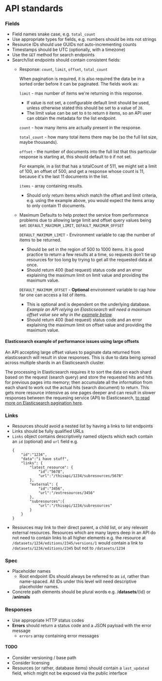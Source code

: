 API standards
=============

### Fields

  * Field names snake case, e.g. `total_count`
  * Use appropriate types for fields, e.g. numbers should be ints not strings
  * Resource IDs should use GUIDs not auto-incrementing counts
  * Timestamps should be UTC (optionally, with a timezone)
  * Use the `GET` method for search endpoints
  * Search/list endpoints should contain consistent fields:
    * Response: `count`, `limit`, `offset`, `total_count`

	  When pagination is required, it is also required the data be in a sorted order before it can be paginated. The fields work as:

	  `limit` - max number of items we're returning in this response.
	  * If value is not set, a configurable default limit should be used, unless otherwise stated this should be set to a value of `20`.
	  * The limit value can be set to `0` to return `0` items, so an API user can obtain the metadata for the list endpoint.

	  `count` - how many items are actually present in the response.

	  `total_count` - how many total items there may be (so the full list size, maybe thousands).

	  `offset` - the number of documents into the full list that this particular response is starting at, this should default to `0` if not set. 

	  For example, in a list that has a totalCount of 511, we might set a limit of 100, an offset of 500, and get a response whose count is 11, because it's the last 11 documents in the list.
	  
	  `items` - array containing results. 
	    * Should only return items which match the offset and limit criteria, e.g. using the example above, you would expect the items array to only contain 11 documents.

    * Maximum Defaults to help protect the service from performance problems due to allowing large limit and offset query values being set: `DEFAULT_MAXIMUM_LIMIT`, `DEFAULT_MAXIMUM_OFFSET`

	  `DEFAULT_MAXIMUM_LIMIT` - Environment variable to cap the number of items to be returned.
	  * Should be set in the region of 500 to 1000 items. It is good practice to return a few results at a time, so requests don’t tie up resources for too long by trying to get all the requested data at once.
	  * Should return 400 (bad request) status code and an error explaining the maximum limit on limit value and providing the maximum value.

	  `DEFAULT_MAXIMUM_OFFSET` - **Optional** environment variable to cap how far one can access a list of items.
	  * This is optional and is dependent on the underlying database. *Example an API relying on Elasticsearch will need a maximum offset value see why in the [example below](#elasticsearch-example-of-performance-issues-using-large-offsets).*
	  * Should return 400 (bad request) status code and an error explaining the maximum limit on offset value and providing the maximum value.


#### Elasticsearch example of performance issues using large offsets

An API accepting large offset values to paginate data returned from elasticsearch will result in slow responses. This is due to data being spread across multiple shards in an Elasticsearch cluster.

The processing in Elasticsearch requires it to sort the data on each shard based on the request (search query) and store the requested hits and hits for previous pages into memory; then accumulate all the information from each shard to work out the actual hits (search document) to return. This gets more resource intensive as one pages deeper and can result in slower responses between the requesing service (API) to Elasticsearch, [to read more on Elasticsearch pagination here](https://www.elastic.co/guide/en/elasticsearch/reference/current/paginate-search-results.html#paginate-search-results).

### Links
* Resources should avoid a nested list by having a links to list endpoints
* Links should be fully qualified URLs
* `Links` object contains descriptively named objects which each contain
  an `id` (optional) and `url` field e.g.
  ```
  {  
      "id":"1234",
      "data":"i have stuff",
      "links": {  
          "latest_resource": {  
              "id":"5678",
              "url":"/thisapi/1234/subresources/5678"
          },
          "external": {  
              "id":"3456",
              "url":"/extresources/3456"
          },
          "subresources":{
              "url":"/thisapi/1234/subresources"
          }
      }
  }
  ```
* Resources may link to their direct parent, a child list, or any relevant
  external resources. Resources which are many layers deep in an API do not need
  to contain links to all higher elements e.g. the resource at
  `/datasets/1234/editions/2345/versions/1` would contain a link to
  `/datasets/1234/editions/2345` but not to `/datasets/1234`
  
### Spec
  * Placeholder names
      * Root endpoint IDs should always be referred to as `id`, rather than
        name-spaced. All IDs under this level will need descriptive placeholder
        names.
  * Concrete path elements should be plural words e.g. /**datasets**/{id} or /**animals**


### Responses
  * Use appropriate HTTP status codes
  * **Errors** should return a status code and a JSON payload with the error message
      * `errors` array containing error messages


#### TODO

* Consider versioning / base path
* Consider licensing
* Resources (or rather, database items) should contain a `last_updated` field, which might not be exposed via the public interface
